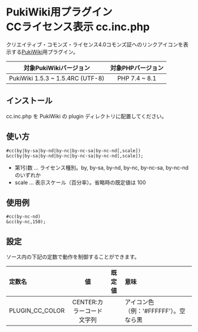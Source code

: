 # PukiWiki用プラグイン<br>CCライセンス表示 cc.inc.php

クリエイティブ・コモンズ・ライセンス4.0コモンズ証へのリンクアイコンを表示する[PukiWiki](https://pukiwiki.osdn.jp/)用プラグイン。

|対象PukiWikiバージョン|対象PHPバージョン|
|:---:|:---:|
|PukiWiki 1.5.3 ~ 1.5.4RC (UTF-8)|PHP 7.4 ~ 8.1|

## インストール

cc.inc.php を PukiWiki の plugin ディレクトリに配置してください。

## 使い方

```
#cc(by|by-sa|by-nd|by-nc|by-nc-sa|by-nc-nd[,scale])
&cc(by|by-sa|by-nd|by-nc|by-nc-sa|by-nc-nd[,scale]);
```

* 第1引数 … ライセンス種別。by, by-sa, by-nd, by-nc, by-nc-sa, by-nc-nd のいずれか
* scale … 表示スケール（百分率）。省略時の既定値は 100

## 使用例

```
#cc(by-nc-nd)
&cc(by-nc,150);
```

## 設定

ソース内の下記の定数で動作を制御することができます。

|定数名|値|既定値|意味|
|:---|:---:|:---|:---|
|PLUGIN_CC_COLOR|CENTER:カラーコード文字列||アイコン色（例：'#FFFFFF'）。空なら黒|

